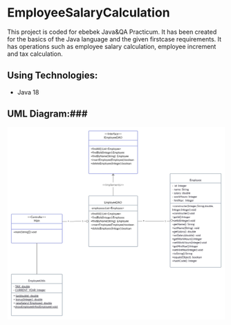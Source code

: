# EmployeeSalaryCalculation
This project is coded for ebebek Java&QA Practicum. It has been created for the basics of the Java language and the given firstcase requirements. It has operations such as employee salary calculation, employee increment and tax calculation.

## Using Technologies:
- Java 18

## UML Diagram:###
![diagram](https://github.com/BatuhanOnder/EmployeeSalaryCalculation/blob/master/EmployeeDiagram.jpg)
